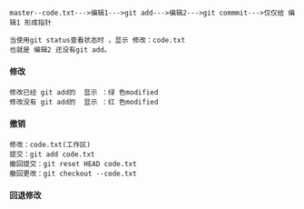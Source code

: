 ```
master--code.txt--->编辑1--->git add--->编辑2--->git commmit--->仅仅给 编辑1 形成指针
```

```
当使用git status查看状态时 ，显示 修改：code.txt
也就是 编辑2 还没有git add。
```

#### 修改

```
修改已经 git add的  显示 ：绿 色modified
修改没有 git add的  显示 ：红 色modified
```

#### 撤销

```
修改：code.txt(工作区)
提交：git add code.txt
撤回提交：git reset HEAD code.txt
撤回更改：git checkout --code.txt
```

#### 回退修改